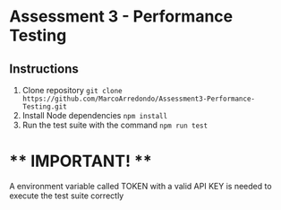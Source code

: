 # Assessment 3 - Performance Testing 

## Instructions
1. Clone repository `git clone https://github.com/MarcoArredondo/Assessment3-Performance-Testing.git`
1. Install Node dependencies `npm install`
1. Run the test suite with the command `npm run test` 

# ** IMPORTANT! **

A environment variable called TOKEN with a valid API KEY is needed to execute the test suite correctly
